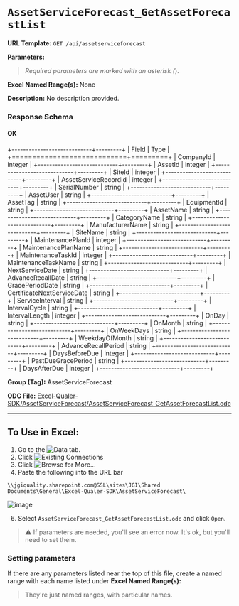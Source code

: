 # `AssetServiceForecast_GetAssetForecastList`

**URL Template:**
`GET /api/assetserviceforecast`

**Parameters:**


> *Required parameters are marked with an asterisk (*).

**Excel Named Range(s):**
None


**Description:**
No description provided.

### Response Schema

#### OK

+----------------------------+---------+
| Field                      | Type    |
+============================+=========+
| CompanyId                  | integer |
+----------------------------+---------+
| AssetId                    | integer |
+----------------------------+---------+
| SiteId                     | integer |
+----------------------------+---------+
| AssetServiceRecordId       | integer |
+----------------------------+---------+
| SerialNumber               | string  |
+----------------------------+---------+
| AssetUser                  | string  |
+----------------------------+---------+
| AssetTag                   | string  |
+----------------------------+---------+
| EquipmentId                | string  |
+----------------------------+---------+
| AssetName                  | string  |
+----------------------------+---------+
| CategoryName               | string  |
+----------------------------+---------+
| ManufacturerName           | string  |
+----------------------------+---------+
| SiteName                   | string  |
+----------------------------+---------+
| MaintenancePlanId          | integer |
+----------------------------+---------+
| MaintenancePlanName        | string  |
+----------------------------+---------+
| MaintenanceTaskId          | integer |
+----------------------------+---------+
| MaintenanceTaskName        | string  |
+----------------------------+---------+
| NextServiceDate            | string  |
+----------------------------+---------+
| AdvanceRecallDate          | string  |
+----------------------------+---------+
| GracePeriodDate            | string  |
+----------------------------+---------+
| CertificateNextServiceDate | string  |
+----------------------------+---------+
| ServiceInterval            | string  |
+----------------------------+---------+
| IntervalCycle              | string  |
+----------------------------+---------+
| IntervalLength             | integer |
+----------------------------+---------+
| OnDay                      | string  |
+----------------------------+---------+
| OnMonth                    | string  |
+----------------------------+---------+
| OnWeekDays                 | string  |
+----------------------------+---------+
| WeekdayOfMonth             | string  |
+----------------------------+---------+
| AdvanceRecallPeriod        | string  |
+----------------------------+---------+
| DaysBeforeDue              | integer |
+----------------------------+---------+
| PastDueGracePeriod         | string  |
+----------------------------+---------+
| DaysAfterDue               | integer |
+----------------------------+---------+

**Group (Tag):**
AssetServiceForecast

**ODC File:**
[Excel-Qualer-SDK/AssetServiceForecast/AssetServiceForecast_GetAssetForecastList.odc](https://github.com/Johnson-Gage-Inspection-Inc/qualer-sdk-odc/blob/main/Excel-Qualer-SDK/AssetServiceForecast/AssetServiceForecast_GetAssetForecastList.odc)

---

To Use in Excel:
---

1. Go to the ![`Data`](https://github.com/user-attachments/assets/da437a70-57b3-4c5b-bb01-4910ece19ed1)
 tab.
3. Click ![Existing Connections](https://github.com/user-attachments/assets/a2f1ed67-b2e0-4c23-ac90-68c870e60289)
4. Click ![`Browse for More...`](https://github.com/user-attachments/assets/8e698494-6865-41e7-b6fa-043aea81809a)
5. Paste the following into the URL bar
```
\\jgiquality.sharepoint.com@SSL\sites\JGI\Shared Documents\General\Excel-Qualer-SDK\AssetServiceForecast\
```

![image](https://github.com/user-attachments/assets/1e1a8d87-0377-446d-aaf5-d78562991db3)

6. Select `AssetServiceForecast_GetAssetForecastList.odc` and click `Open`.

> ⚠️ If parameters are needed, you'll see an error now. It's ok, but you'll need to set them.

### Setting parameters
If there are any parameters listed near the top of this file, create a named range with each name listed under **Excel Named Range(s):**
> They're just named ranges, with particular names.

